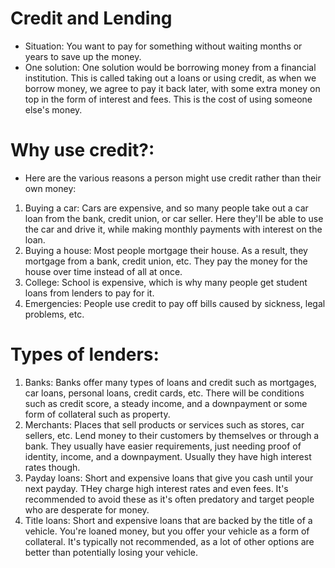 # Credit and Lending
- Situation: You want to pay for something without waiting months or years to save up the money. 
- One solution: One solution would be borrowing money from a financial institution. This is called taking out a loans or using credit, as when we borrow money, we agree to pay it back later, with some extra money on top in the form of interest and fees. This is the cost of using someone else's money.

# Why use credit?:
- Here are the various reasons a person might use credit rather than their own money:
1. Buying a car: Cars are expensive, and so many people take out a car loan from the bank, credit union, or car seller. Here they'll be able to use the car and drive it, while making monthly payments with interest on the loan.
2. Buying a house: Most people mortgage their house. As a result, they mortgage from a bank, credit union, etc. They pay the money for the house over time instead of all at once.
3. College: School is expensive, which is why many people get student loans from lenders to pay for it.
4. Emergencies: People use credit to pay off bills caused by sickness, legal problems, etc.

# Types of lenders:
1. Banks: Banks offer many types of loans and credit such as mortgages, car loans, personal loans, credit cards, etc. There will be conditions such as credit score, a steady income, and a downpayment or some form of collateral such as property.
2. Merchants: Places that sell products or services such as stores, car sellers, etc. Lend money to their customers by themselves or through a bank. They usually have easier requirements, just needing proof of identity, income, and a downpayment. Usually they have high interest rates though.
3. Payday loans: Short and expensive loans that give you cash until your next payday. THey charge high interest rates and even fees. It's recommended to avoid these as it's often predatory and target people who are desperate for money.
4. Title loans: Short and expensive loans that are backed by the title of a vehicle. You're loaned money, but you offer your vehicle as a form of collateral. It's typically not recommended, as a lot of other options are better than potentially losing your vehicle.